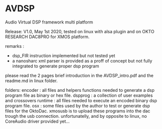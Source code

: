 # AVDSP
Audio Virtual DSP framework multi platform

Release: 
V1.0, May 1st 2020, tested on linux with alsa plugin and on OKTO RESEARCH DAC8PRO for XMOS platform.

remarks : 
- dsp_FIR instruction implemented but not tested yet
- a nanosharc xml parser is provided as a proff of concept but not fully integrated to generate proper dsp program

please read the 2 pages brief introduction in the AVDSP_intro.pdf
and the readme.md in linux folder.

folders:
encoder : all files and helpers functions needed to generate a dsp program file as binary or hex file.
dspprog : a collection of user examples and crossovers
runtime : all files needed to execute an encoded binary dsp program file.
osx     : some files used by the author to test or generate dsp files for the OktoDac. 
          xmosusb is to upload these programs into the dac trough the usb connection.
          unfortunatelly, and by opposite to linux, no CoreAudio driver provided yet...
